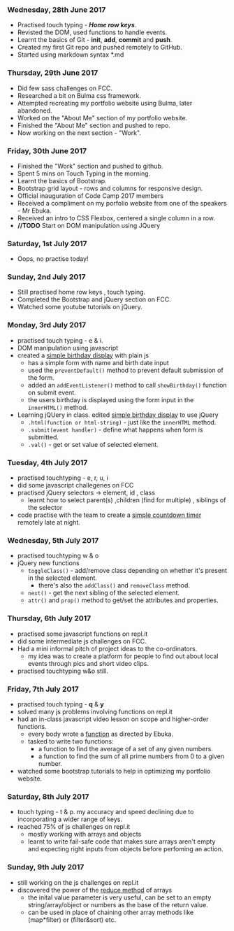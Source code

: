 ### Wednesday, 28th June 2017
* Practised touch typing - **_Home row keys_**.
* Revisted the DOM, used functions to handle events.
* Learnt the basics of Git - **init**, **add**, **commit** and **push**.
* Created my first Git repo and pushed remotely to GitHub.
* Started using markdown syntax *.md  

### Thursday, 29th June 2017
* Did few sass challenges on FCC.
* Researched a bit on Bulma css framework.
* Attempted recreating my portfolio website using Bulma, later abandoned.
* Worked on the "About Me" section of my portfolio website.
* Finished the "About Me" section and pushed to repo.
* Now working on the next section - "Work".  

### Friday, 30th June 2017
* Finished the "Work" section and pushed to github.
* Spent 5 mins on Touch Typing in the morning.
* Learnt the basics of Bootstrap.
* Bootstrap grid layout - rows and columns for responsive design.
* Official inauguration of Code Camp 2017 members
* Received a compliment on my porfolio website from one of the speakers - Mr Ebuka.
* Received an intro to CSS Flexbox, centered a single column in a row.
* **//TODO** Start on DOM manipulation using JQuery  

### Saturday, 1st July 2017
* Oops, no practise today!  

### Sunday, 2nd July 2017
* Still practised home row keys , touch typing.
* Completed the Bootstrap and jQuery section on FCC.
* Watched some youtube tutorials on jQuery.

### Monday, 3rd July 2017  
* practised touch typing - e & i.
* DOM manipulation using javascript
* created a [simple birthday display](../master/inClass/03-07-17/form.html) with plain js
    * has a simple form with name and birth date input
    * used the ```preventDefault()``` method to prevent default submission of the form.
    * added an ```addEventListener()``` method to call ```showBirthday()``` function on submit event.
    * the users birthday is displayed using the form input in the ```innerHTML()``` method.
* Learning jQUery in class. edited [simple birthday display](../master/inClass/03-07-17/form-jquery.html) to use jQuery
    * ```.html(function or html-string)``` - just like the ```innerHTML``` method.
    * ```.submit(event handler)``` - define what happens when form is submitted.
    * ```.val()``` - get or set value of selected element.

### Tuesday, 4th July 2017
* practised touchtyping - e, r, u, i
* did some javascript challegenes on FCC
* practised jQuery selectors -> element, id , class
    * learnt how to select parent(s) ,children (find for multiple) , siblings of the selector
* code practise with the team to create a [simple countdown timer](../master/inClass/04-07-17/countdown-timer.html) remotely late at night.

### Wednesday, 5th July 2017
* practised touchtyping w & o
* jQuery new functions
    * ```toggleClass()``` - add/remove class depending on whether it's present in the selected element.
        * there's also the ```addClass()``` and ```removeClass``` method.
    * ```next()``` - get the next sibling of the selected element.
    * ```attr()``` and ```prop()``` method to get/set the attributes and properties.

### Thursday, 6th July 2017
* practised some javascript functions on repl.it
* did some intermediate js challenges on FCC.
* Had a mini informal pitch of project ideas to the co-ordinators.
    * my idea was to create a platform for people to find out about local events through pics and short video clips.
* practised touchtyping w&o still.

### Friday, 7th July 2017
* practised touch typing - **q** & **y**
* solved many js problems involving functions on repl.it
* had an in-class javascript video lesson on scope and higher-order functions.
    * every body wrote a [function](../master/inClass/07-07-17/js-functions.html) as directed by Ebuka.
    * tasked to write two functions:
        * a function to find the average of a set of any given numbers.
        * a function to find the sum of all prime numbers from 0 to a given number.
* watched some bootstrap tutorials to help in optimizing my portfolio website.

### Saturday, 8th July 2017
* touch typing - t & p. my accuracy and speed declining due to incorporating a wider range of keys.
* reached 75% of js challenges on repl.it
    * mostly working with arrays and objects
    * learnt to write fail-safe code that makes sure arrays aren't empty and expecting right inputs from objects before perfoming an action.

### Sunday, 9th July 2017
* still working on the js challenges on repl.it
* discovered the power of the [reduce method](../master/inClass/07-07-17/reduce-snippets.js) of arrays
    * the inital value parameter is very useful, can be set to an empty string/array/object or numbers as the base of the return value.
    * can be used in place of chaining other array methods like (map*filter) or (filter&sort) etc.